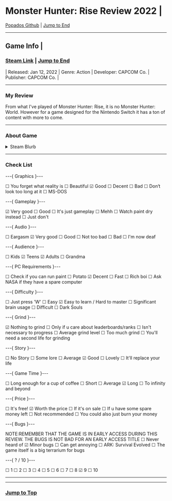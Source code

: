 
<div id="top-of-doc"></div>

# Monster Hunter: Rise Review 2022 |

[Popados Github](https://github.com/popados) | [Jump to End](#end-of-doc)

***

## Game Info | 

<!-- [Video](https://cdn.cloudflare.steamstatic.com/steam/apps/256873105/movie480_vp9.webm?t=1644458549) -->

### [Steam Link](https://store.steampowered.com/app/1446780/MONSTER_HUNTER_RISE/) | [Jump to End](#end-of-doc)

| Released: Jan 12, 2022 | Genre: Action | Developer: CAPCOM Co. | Publisher: CAPCOM Co. |

***

### My Review

From what I've played of Monster Hunter: Rise, it is no Monster Hunter: World. However for a game designed for the Nintendo Switch it has a ton of content with more to come.

***

### About Game

<details>
<summary> Steam Blurb </summary>

</br>

>Rise to the challenge and join the hunt! In Monster Hunter Rise, the latest installment in the award-winning and top-selling Monster Hunter series, you’ll become a hunter, explore brand new maps and use a variety of weapons to take down fearsome monsters as part of an all-new storyline. The PC release also comes packed with a number of additional visual and performance enhancing optimizations.

![About](https://cdn.cloudflare.steamstatic.com/steam/apps/1446780/extras/01_%E3%83%9E%E3%83%AB%E3%83%81_full.gif?t=1655377453)

Ferocious monsters with unique ecologies

>Hunt down a plethora of monsters with distinct behaviors and deadly ferocity. From classic returning monsters to all-new creatures inspired by Japanese folklore, including the flagship wyvern Magnamalo, you’ll need to think on your feet and master their unique tendencies if you hope to reap any of the rewards!

Choose your weapon and show your skills

>Wield 14 different weapon types that offer unique gameplay styles, both up-close and from long range. Charge up and hit hard with the devastating Great Sword; dispatch monsters in style using the elegant Long Sword; become a deadly maelstrom of blades with the speedy Dual Blades; charge forth with the punishing Lance; or take aim from a distance with the Bow and Bowguns. These are just a few of the weapon types available in the game, meaning you’re sure to find the play style that suits you best.

Hunt, gather and craft your way to the top of the food chain

>Each monster you hunt will provide materials that allow you to craft new weapons and armor and upgrade your existing gear. Go back out on the field and hunt even fiercer monsters and earn even better rewards! You can change your weapon at any of the Equipment Boxes any time, so the possibilities are limitless!


Hunt solo or team up to take monsters down

>The Hunter Hub offers multiplayer quests where up to four players can team up to take on targets together. Difficulty scaling ensures that whether you go solo or hit the hunt as a full four-person squad, it’s always a fair fight.


Stunning visuals, unlocked framerate and other PC optimizations

>Enjoy beautiful graphics at up 4K resolution, HDR with support for features including ultrawide monitors and an unlocked frame rate make to make this a truly immersive monster-hunting experience. Hunters will also get immediate access to a number of free title updates that include new monsters, quests, gear and more.


Enjoy an exciting new storyline set in Kamura Village
>This serene locale is inhabited by a colorful cast of villagers who have long lived in fear of the Rampage - a catastrophic event where countless monsters attack the village all at once. 50 years after the last Rampage, you must work together with the villagers to face this trial.


Experience new hunting actions with the Wirebug

![Wirebug](https://cdn.cloudflare.steamstatic.com/steam/apps/1446780/extras/02_%E7%BF%94%E8%9F%B2.gif?t=1655377453)

>Wirebugs are an integral part of your hunter’s toolkit. The special silk they shoot out can be used to zip up walls and across maps, and can even be used to pull off special attacks unique to each of the 14 weapon types in the game.


Buddies are here to help
>The Palico Felyne friends you already know and love from previous Monster Hunter adventures are joined by the brand new Palamute Canyne companions!

Wreak havoc by controlling monsters

![Control Monster](https://cdn.cloudflare.steamstatic.com/steam/apps/1446780/extras/03_%E6%93%8D%E7%AB%9C.gif?t=1655377453)

>Control raging monsters using Wyvern Riding and dish out massive damage to your targets!


Fend off hordes of monsters in The Rampage
>Protect Kamura Village from hordes of monsters in an all-new quest type! Prepare for monster hunting on a scale like never before!

</details>

***

### Check List


---{ Graphics }---

☐ You forget what reality is
☐ Beautiful
☑ Good
☐ Decent
☐ Bad
☐ Don‘t look too long at it
☐ MS-DOS

---{ Gameplay }---

☑ Very good
☐ Good
☐ It's just gameplay
☐ Mehh
☐ Watch paint dry instead
☐ Just don't

---{ Audio }---

☐ Eargasm
☑ Very good
☐ Good
☐ Not too bad
☐ Bad
☐ I'm now deaf

---{ Audience }---

☐ Kids
☑ Teens
☑ Adults
☐ Grandma

---{ PC Requirements }---

☐ Check if you can run paint
☐ Potato
☑ Decent
☐ Fast
☐ Rich boi
☐ Ask NASA if they have a spare computer

---{ Difficulty }---

☐ Just press 'W'
☐ Easy
☑ Easy to learn / Hard to master
☐ Significant brain usage
☐ Difficult
☐ Dark Souls

---{ Grind }---

☑ Nothing to grind
☐ Only if u care about leaderboards/ranks
☐ Isn't necessary to progress
☐ Average grind level
☐ Too much grind
☐ You'll need a second life for grinding

---{ Story }---

☐ No Story
☐ Some lore
☐ Average
☑ Good
☐ Lovely
☐ It'll replace your life

---{ Game Time }---

☐ Long enough for a cup of coffee
☐ Short
☐ Average
☑ Long
☐ To infinity and beyond

---{ Price }---

☐ It's free!
☑ Worth the price
☐ If it's on sale
☐ If u have some spare money left
☐ Not recommended
☐ You could also just burn your money

---{ Bugs }---

NOTE:REMEMBER THAT THE GAME IS IN EARLY ACCESS DURING THIS REVIEW. THE BUGS IS NOT BAD FOR AN EARLY ACCESS TITLE
☐ Never heard of
☑ Minor bugs
☐ Can get annoying
☐ ARK: Survival Evolved
☐ The game itself is a big terrarium for bugs

---{ ? / 10 }---

☐ 1
☐ 2
☐ 3
☐ 4
☐ 5
☐ 6
☐ 7
☐ 8
☑ 9
☐ 10


***

***

### [Jump to Top](#top-of-doc)

<div id="end-of-doc"></div>

